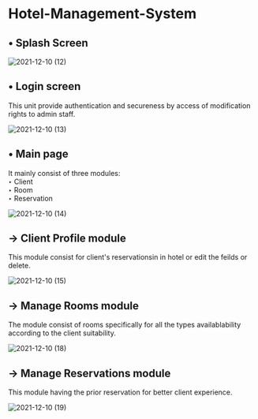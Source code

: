 # Hotel-Management-System

## 	&#8226; Splash Screen

![2021-12-10 (12)](https://user-images.githubusercontent.com/88322471/145538392-d5122f0d-5c30-40dc-8f44-e3221b5413ea.png)


## 	&#8226; Login screen
This unit provide authentication and secureness by access of modification rights to admin staff.

![2021-12-10 (13)](https://user-images.githubusercontent.com/88322471/145542140-43260a20-8a1f-4d1e-917e-8707254516ca.png)


## 	&#8226; Main page
It mainly consist of three modules:  
   &#8227; Client   
   &#8227; Room  
   &#8227; Reservation
   
![2021-12-10 (14)](https://user-images.githubusercontent.com/88322471/145542299-b9f2abec-7758-418c-8ca3-e8209979f675.png)

## 	&#x2192; Client Profile module
This module consist for client's reservationsin in hotel or edit the feilds or delete.

![2021-12-10 (15)](https://user-images.githubusercontent.com/88322471/145542524-b5f28e22-bee8-4adf-bb3e-08989a6e5608.png)

## 	&#x2192; Manage Rooms module
The module consist of rooms specifically for all the types availablability according to the client suitability.

![2021-12-10 (18)](https://user-images.githubusercontent.com/88322471/145542607-bcafa437-39e6-4f60-9f6f-e7ee229792da.png)

## 	&#x2192; Manage Reservations module
This module having the prior reservation for better client experience.

![2021-12-10 (19)](https://user-images.githubusercontent.com/88322471/145542657-07323511-51be-462b-9f6b-66760aa809e6.png)
